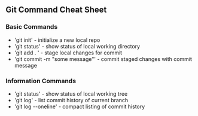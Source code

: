 ## Git Command Cheat Sheet

### Basic Commands

* 'git init' - initialize a new local repo
* 'git status' - show status of local working directory
* 'git add . ' - stage local changes for commit
* 'git commit -m "some message"' - commit staged changes with commit message

### Information Commands
* 'git status' - show status of local working tree
* 'git log' - list commit history of current branch
* 'git log --oneline' - compact listing of commit history
